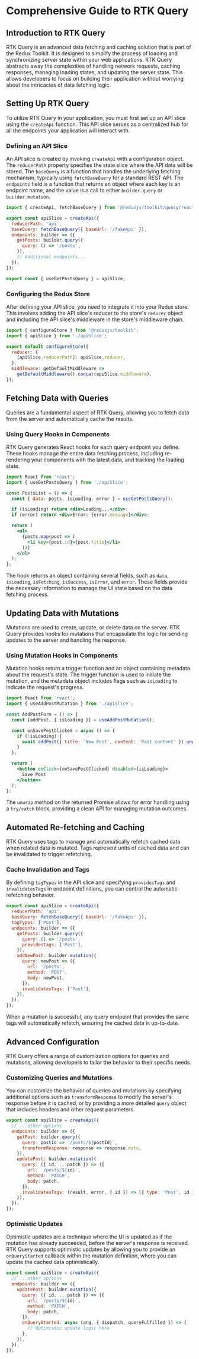 # Comprehensive Guide to RTK Query

## Introduction to RTK Query

RTK Query is an advanced data fetching and caching solution that is part of the Redux Toolkit. It is designed to simplify the process of loading and synchronizing server state within your web applications. RTK Query abstracts away the complexities of handling network requests, caching responses, managing loading states, and updating the server state. This allows developers to focus on building their application without worrying about the intricacies of data fetching logic.

## Setting Up RTK Query

To utilize RTK Query in your application, you must first set up an API slice using the `createApi` function. This API slice serves as a centralized hub for all the endpoints your application will interact with.

### Defining an API Slice

An API slice is created by invoking `createApi` with a configuration object. The `reducerPath` property specifies the state slice where the API data will be stored. The `baseQuery` is a function that handles the underlying fetching mechanism, typically using `fetchBaseQuery` for a standard REST API. The `endpoints` field is a function that returns an object where each key is an endpoint name, and the value is a call to either `builder.query` or `builder.mutation`.

```javascript
import { createApi, fetchBaseQuery } from '@reduxjs/toolkit/query/react';

export const apiSlice = createApi({
  reducerPath: 'api',
  baseQuery: fetchBaseQuery({ baseUrl: '/fakeApi' }),
  endpoints: builder => ({
    getPosts: builder.query({
      query: () => '/posts',
    }),
    // Additional endpoints...
  }),
});

export const { useGetPostsQuery } = apiSlice;
```

### Configuring the Redux Store

After defining your API slice, you need to integrate it into your Redux store. This involves adding the API slice's reducer to the store's `reducer` object and including the API slice's middleware in the store's middleware chain.

```javascript
import { configureStore } from '@reduxjs/toolkit';
import { apiSlice } from './apiSlice';

export default configureStore({
  reducer: {
    [apiSlice.reducerPath]: apiSlice.reducer,
  },
  middleware: getDefaultMiddleware =>
    getDefaultMiddleware().concat(apiSlice.middleware),
});
```

## Fetching Data with Queries

Queries are a fundamental aspect of RTK Query, allowing you to fetch data from the server and automatically cache the results.

### Using Query Hooks in Components

RTK Query generates React hooks for each query endpoint you define. These hooks manage the entire data fetching process, including re-rendering your components with the latest data, and tracking the loading state.

```jsx
import React from 'react';
import { useGetPostsQuery } from './apiSlice';

const PostsList = () => {
  const { data: posts, isLoading, error } = useGetPostsQuery();

  if (isLoading) return <div>Loading...</div>;
  if (error) return <div>Error: {error.message}</div>;

  return (
    <ul>
      {posts.map(post => (
        <li key={post.id}>{post.title}</li>
      ))}
    </ul>
  );
};
```

The hook returns an object containing several fields, such as `data`, `isLoading`, `isFetching`, `isSuccess`, `isError`, and `error`. These fields provide the necessary information to manage the UI state based on the data fetching process.

## Updating Data with Mutations

Mutations are used to create, update, or delete data on the server. RTK Query provides hooks for mutations that encapsulate the logic for sending updates to the server and handling the response.

### Using Mutation Hooks in Components

Mutation hooks return a trigger function and an object containing metadata about the request's state. The trigger function is used to initiate the mutation, and the metadata object includes flags such as `isLoading` to indicate the request's progress.

```jsx
import React from 'react';
import { useAddPostMutation } from './apiSlice';

const AddPostForm = () => {
  const [addPost, { isLoading }] = useAddPostMutation();

  const onSavePostClicked = async () => {
    if (!isLoading) {
      await addPost({ title: 'New Post', content: 'Post content' }).unwrap();
    }
  };

  return (
    <button onClick={onSavePostClicked} disabled={isLoading}>
      Save Post
    </button>
  );
};
```

The `unwrap` method on the returned Promise allows for error handling using a `try/catch` block, providing a clean API for managing mutation outcomes.

## Automated Re-fetching and Caching

RTK Query uses tags to manage and automatically refetch cached data when related data is mutated. Tags represent units of cached data and can be invalidated to trigger refetching.

### Cache Invalidation and Tags

By defining `tagTypes` in the API slice and specifying `providesTags` and `invalidatesTags` in endpoint definitions, you can control the automatic refetching behavior.

```javascript
export const apiSlice = createApi({
  reducerPath: 'api',
  baseQuery: fetchBaseQuery({ baseUrl: '/fakeApi' }),
  tagTypes: ['Post'],
  endpoints: builder => ({
    getPosts: builder.query({
      query: () => '/posts',
      providesTags: ['Post'],
    }),
    addNewPost: builder.mutation({
      query: newPost => ({
        url: '/posts',
        method: 'POST',
        body: newPost,
      }),
      invalidatesTags: ['Post'],
    }),
  }),
});
```

When a mutation is successful, any query endpoint that provides the same tags will automatically refetch, ensuring the cached data is up-to-date.

## Advanced Configuration

RTK Query offers a range of customization options for queries and mutations, allowing developers to tailor the behavior to their specific needs.

### Customizing Queries and Mutations

You can customize the behavior of queries and mutations by specifying additional options such as `transformResponse` to modify the server's response before it is cached, or by providing a more detailed `query` object that includes headers and other request parameters.

```javascript
export const apiSlice = createApi({
  // ...other options
  endpoints: builder => ({
    getPost: builder.query({
      query: postId => `/posts/${postId}`,
      transformResponse: response => response.data,
    }),
    updatePost: builder.mutation({
      query: ({ id, ...patch }) => ({
        url: `/posts/${id}`,
        method: 'PATCH',
        body: patch,
      }),
      invalidatesTags: (result, error, { id }) => [{ type: 'Post', id }],
    }),
  }),
});
```

### Optimistic Updates

Optimistic updates are a technique where the UI is updated as if the mutation has already succeeded, before the server's response is received. RTK Query supports optimistic updates by allowing you to provide an `onQueryStarted` callback within the mutation definition, where you can update the cached data optimistically.

```javascript
export const apiSlice = createApi({
  // ...other options
  endpoints: builder => ({
    updatePost: builder.mutation({
      query: ({ id, ...patch }) => ({
        url: `/posts/${id}`,
        method: 'PATCH',
        body: patch,
      }),
      onQueryStarted: async (arg, { dispatch, queryFulfilled }) => {
        // Optimistic update logic here
      },
    }),
  }),
});
```
